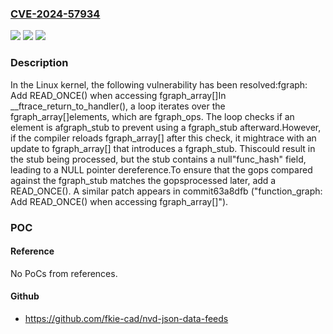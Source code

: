 ### [CVE-2024-57934](https://cve.mitre.org/cgi-bin/cvename.cgi?name=CVE-2024-57934)
![](https://img.shields.io/static/v1?label=Product&message=Linux&color=blue)
![](https://img.shields.io/static/v1?label=Version&message=37238abe3cb47b8daaa8706c9949f67b2a705cf1%3C%20b68b2a3fbacc7be720ef589d489bcacdd05c6d38%20&color=brighgreen)
![](https://img.shields.io/static/v1?label=Vulnerability&message=n%2Fa&color=brighgreen)

### Description

In the Linux kernel, the following vulnerability has been resolved:fgraph: Add READ_ONCE() when accessing fgraph_array[]In __ftrace_return_to_handler(), a loop iterates over the fgraph_array[]elements, which are fgraph_ops. The loop checks if an element is afgraph_stub to prevent using a fgraph_stub afterward.However, if the compiler reloads fgraph_array[] after this check, it mightrace with an update to fgraph_array[] that introduces a fgraph_stub. Thiscould result in the stub being processed, but the stub contains a null"func_hash" field, leading to a NULL pointer dereference.To ensure that the gops compared against the fgraph_stub matches the gopsprocessed later, add a READ_ONCE(). A similar patch appears in commit63a8dfb ("function_graph: Add READ_ONCE() when accessing fgraph_array[]").

### POC

#### Reference
No PoCs from references.

#### Github
- https://github.com/fkie-cad/nvd-json-data-feeds

